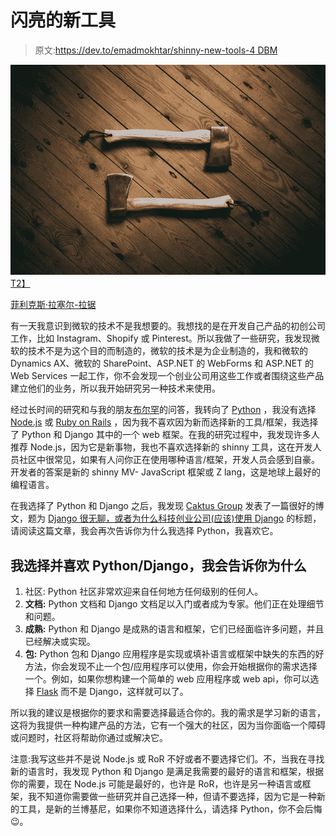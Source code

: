 # 闪亮的新工具

> 原文:[https://dev.to/emadmokhtar/shinny-new-tools-4 DBM](https://dev.to/emadmokhtar/shinny-new-tools--4dbm)

[![Old Tools](img/d968a62a701e5347b841da12ba50146a.png)T2】](https://res.cloudinary.com/practicaldev/image/fetch/s--YBA_iY8l--/c_limit%2Cf_auto%2Cfl_progressive%2Cq_auto%2Cw_880/http://www.emadmokhtar.cimg/felix-russell-saw-167176.jpg)

 [菲利克斯·拉塞尔-拉锯](http://unsplash.com/@frsphoto?utm_medium=referral&utm_campaign=photographer-credit&utm_content=creditBadge)

有一天我意识到微软的技术不是我想要的。我想找的是在开发自己产品的初创公司工作，比如 Instagram、Shopify 或 Pinterest。所以我做了一些研究，我发现微软的技术不是为这个目的而制造的，微软的技术是为企业制造的，我和微软的 Dynamics AX、微软的 SharePoint、ASP.NET 的 WebForms 和 ASP.NET 的 Web Services 一起工作，你不会发现一个创业公司用这些工作或者围绕这些产品建立他们的业务，所以我开始研究另一种技术来使用。

经过长时间的研究和与我的朋友[布尔罕](https://github.com/burhan)的问答，我转向了 [Python](https://www.python.org/) ，我没有选择 [Node.js](https://nodejs.org/en/) 或 [Ruby on Rails](http://rubyonrails.org/) ，因为我不喜欢因为新而选择新的工具/框架，我选择了 Python 和 Django 其中的一个 web 框架。在我的研究过程中，我发现许多人推荐 Node.js，因为它是新事物，我也不喜欢选择新的 shinny 工具，这在开发人员社区中很常见，如果有人问你正在使用哪种语言/框架，开发人员会感到自豪。开发者的答案是新的 shinny MV- JavaScript 框架或 Z lang，这是地球上最好的编程语言。

在我选择了 Python 和 Django 之后，我发现 [Caktus Group](https://www.caktusgroup.com/) 发表了一篇很好的博文，题为 [Django 很无聊，或者为什么科技创业公司(应该)使用 Django](https://www.caktusgroup.com/blog/2016/12/14/django-boring-or-why-tech-startups-should-use-django/) 的标题，请阅读这篇文章，我会再次告诉你为什么我选择 Python，我喜欢它。

## 我选择并喜欢 Python/Django，我会告诉你为什么

1.  社区: Python 社区非常欢迎来自任何地方任何级别的任何人。
2.  **文档:** Python 文档和 Django 文档足以入门或者成为专家。他们正在处理细节和问题。
3.  **成熟:** Python 和 Django 是成熟的语言和框架，它们已经面临许多问题，并且已经解决或实现。
4.  **包:** Python 包和 Django 应用程序是实现或填补语言或框架中缺失的东西的好方法，你会发现不止一个包/应用程序可以使用，你会开始根据你的需求选择一个。例如，如果你想构建一个简单的 web 应用程序或 web api，你可以选择 [Flask](http://flask.pocoo.org/) 而不是 Django，这样就可以了。

所以我的建议是根据你的要求和需要选择最适合你的。我的需求是学习新的语言，这将为我提供一种构建产品的方法，它有一个强大的社区，因为当你面临一个障碍或问题时，社区将帮助你通过或解决它。

注意:我写这些并不是说 Node.js 或 RoR 不好或者不要选择它们。不，当我在寻找新的语言时，我发现 Python 和 Django 是满足我需要的最好的语言和框架，根据你的需要，现在 Node.js 可能是最好的，也许是 RoR，也许是另一种语言或框架，我不知道你需要做一些研究并自己选择一种，但请不要选择，因为它是一种新的工具，是新的兰博基尼，如果你不知道选择什么，请选择 Python，你不会后悔😉。